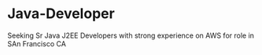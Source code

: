 # Java-Developer
Seeking Sr Java J2EE Developers with strong experience on AWS for role in SAn Francisco CA
